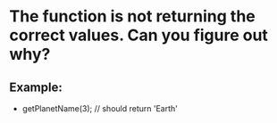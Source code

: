 <h1>The function is not returning the correct values. Can you figure out why?</h1>

<h2>Example:</h2>

<ul>
<li>getPlanetName(3); // should return 'Earth'</li>
</ul>

